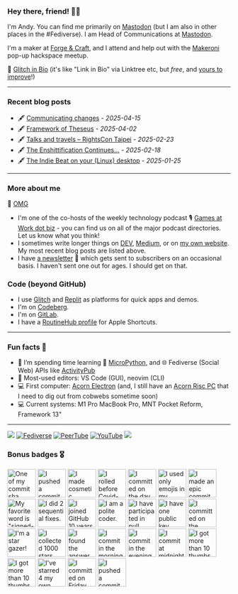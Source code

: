 
### Hey there, friend! 👋🏻

I'm Andy. You can find me primarily on <a rel="me" href="https://macaw.social/@andypiper">Mastodon</a> (but I am also in other places in the #Fediverse). I am Head of Communications at [Mastodon](https://github.com/mastodon).

I'm a maker at [Forge & Craft](https://forgeandcraft.co.uk), and I attend and help out with the [Makeroni](https://makeroni.cc) pop-up hackspace meetup.

📑 [Glitch in Bio](https://andypiper.me) (it's like "Link in Bio" via Linktree etc, but _free_, and [yours to improve](https://dev.to/andypiper/a-quick-glitch-bio-break-1c6a)!)

---

### Recent blog posts

<!-- BLOG-POST-LIST:START -->
- :fountain_pen: [Communicating changes](https://andypiper.co.uk/2025/04/15/communicating-changes/) - *2025-04-15*
- :fountain_pen: [Framework of Theseus](https://andypiper.co.uk/2025/04/02/framework-of-theseus/) - *2025-04-02*
- :fountain_pen: [Talks and travels – RightsCon Taipei](https://andypiper.co.uk/2025/02/23/rightscon-taipei/) - *2025-02-23*
- :fountain_pen: [The Enshittification Continues…](https://andypiper.co.uk/2025/02/18/the-enshittification-continues/) - *2025-02-18*
- :fountain_pen: [The Indie Beat on your (Linux) desktop](https://andypiper.co.uk/2025/01/25/the-indie-beat-on-your-linux-desktop/) - *2025-01-25*
<!-- BLOG-POST-LIST:END -->

---

### More about me

💖 [OMG](https://andypiper.omg.lol)

- I'm one of the co-hosts of the weekly technology podcast 🎙️ [Games at Work dot biz](https://gamesatwork.biz) - you can find us on all of the major podcast directories. Let us know what you think!
- I sometimes write longer things on [DEV](https://dev.to/andypiper), [Medium](https://andypiper.medium.com), or on [my own website](https://andypiper.co.uk). My most recent blog posts are listed above.
- I have [a newsletter](https://buttondown.email/andypiper) 📮 which gets sent to subscribers on an occasional basis. I haven't sent one out for ages. I should get on that.

### Code (beyond GitHub)

- I use [Glitch](https://glitch.com/@andypiper) and [Replit](https://replit.com/@andypiper) as platforms for quick apps and demos.
- I'm on [Codeberg](https://codeberg.org/andypiper).
- I'm on [GitLab](https://gitlab.com/andypiper).
- I have a [RoutineHub profile](https://routinehub.co/user/andypiper) for Apple Shortcuts.

---

### Fun facts 🎱

- 🌱 I’m spending time learning 🐍 [MicroPython](https://micropython.org), and 🌐 Fediverse (Social Web) APIs like [ActivityPub](https://w3c.github.io/activitypub/)
- 📝 Most-used editors: VS Code (GUI), neovim (CLI)
- 💻 First computer: [Acorn Electron](https://en.wikipedia.org/wiki/Acorn_Electron) (and, I still have an [Acorn Risc PC](https://en.wikipedia.org/wiki/Risc_PC) that I need to dig out from cobwebs sometime soon)
- 💻 Current systems: M1 Pro MacBook Pro, MNT Pocket Reform, Framework 13"

---

[![](https://omg.8bitsqu.id/?user=andypiper)](https://andypiper.omg.lol) [![Fediverse](https://img.shields.io/badge/andypiper%20-%231DA1F2.svg?&style=flat-square&logo=mastodon&logoColor=white&color=6364FF)](https://macaw.social/@andypiper) [![PeerTube](https://img.shields.io/badge/andypiper%20-%231DA1F2.svg?&style=flat-square&logo=peertube&logoColor=white&color=e2712f)](https://makertube.net/a/andypiper) [![YouTube](https://img.shields.io/badge/andypiper%20-%23FF0000.svg?&style=flat-square&logo=YouTube&logoColor=white)](https://youtube.com/@andypiper) <a href="https://xbox.com"><img src="https://img.shields.io/badge/LostRinkitink%20-%23107C10.svg?&style=flat-square&logo=Xbox&logoColor=white"/></a>

### Bonus badges 🎖️

<!-- my-badges start -->
<a href="my-badges/ab-commit.md"><img src="https://my-badges.github.io/my-badges/ab-commit.png" alt="One of my commit sha starts with &quot;ab&quot;." title="One of my commit sha starts with &quot;ab&quot;." width="64"></a>
<a href="my-badges/cafe-commit.md"><img src="https://my-badges.github.io/my-badges/cafe-commit.png" alt="I pushed a commit with &quot;cafe&quot; 6 times." title="I pushed a commit with &quot;cafe&quot; 6 times." width="64"></a>
<a href="my-badges/cosmetic-commit.md"><img src="https://my-badges.github.io/my-badges/cosmetic-commit.png" alt="I made cosmetic commit." title="I made cosmetic commit." width="64"></a>
<a href="my-badges/covid-19.md"><img src="https://my-badges.github.io/my-badges/covid-19.png" alt="I rolled before Covid-19: Survivor of the Great TP Shortage" title="I rolled before Covid-19: Survivor of the Great TP Shortage" width="64"></a>
<a href="my-badges/delorean.md"><img src="https://my-badges.github.io/my-badges/delorean.png" alt="I committed on the day Doctor Emmett Brown invented the flux capacitor!" title="I committed on the day Doctor Emmett Brown invented the flux capacitor!" width="64"></a>
<a href="my-badges/emoji-only-commit.md"><img src="https://my-badges.github.io/my-badges/emoji-only-commit.png" alt="I used only emojis in my commit message." title="I used only emojis in my commit message." width="64"></a>
<a href="my-badges/epic-commit.md"><img src="https://my-badges.github.io/my-badges/epic-commit.png" alt="I made an epic commit with a message over 500 chars." title="I made an epic commit with a message over 500 chars." width="64"></a>
<a href="my-badges/favorite-word.md"><img src="https://my-badges.github.io/my-badges/favorite-word.png" alt="My favorite word is &quot;signed-off-by:&quot;." title="My favorite word is &quot;signed-off-by:&quot;." width="64"></a>
<a href="my-badges/fix-2.md"><img src="https://my-badges.github.io/my-badges/fix-2.png" alt="I did 2 sequential fixes." title="I did 2 sequential fixes." width="64"></a>
<a href="my-badges/github-anniversary-10.md"><img src="https://my-badges.github.io/my-badges/github-anniversary-10.png" alt="I joined GitHub 10 years ago." title="I joined GitHub 10 years ago." width="64"></a>
<a href="my-badges/polite-coder.md"><img src="https://my-badges.github.io/my-badges/polite-coder.png" alt="I am a polite coder." title="I am a polite coder." width="64"></a>
<a href="my-badges/pr-collaboration-10.md"><img src="https://my-badges.github.io/my-badges/pr-collaboration-10.png" alt="I have participated in pull requests with 10 or more people" title="I have participated in pull requests with 10 or more people" width="64"></a>
<a href="my-badges/public-keys-1.md"><img src="https://my-badges.github.io/my-badges/public-keys-1.png" alt="I have one public key" title="I have one public key" width="64"></a>
<a href="my-badges/spooky-commit.md"><img src="https://my-badges.github.io/my-badges/spooky-commit.png" alt="I committed on the Halloween! Boo!" title="I committed on the Halloween! Boo!" width="64"></a>
<a href="my-badges/star-gazer.md"><img src="https://my-badges.github.io/my-badges/star-gazer.png" alt="I&apos;m a star gazer!" title="I&apos;m a star gazer!" width="64"></a>
<a href="my-badges/stars-1000.md"><img src="https://my-badges.github.io/my-badges/stars-1000.png" alt="I collected 1000 stars." title="I collected 1000 stars." width="64"></a>
<a href="my-badges/the-ultimate-question.md"><img src="https://my-badges.github.io/my-badges/the-ultimate-question.png" alt="I found the answer to the ultimate question of life, the universe, and everything!" title="I found the answer to the ultimate question of life, the universe, and everything!" width="64"></a>
<a href="my-badges/morning-commits.md"><img src="https://my-badges.github.io/my-badges/morning-commits.png" alt="I commit in the morning." title="I commit in the morning." width="64"></a>
<a href="my-badges/evening-commits.md"><img src="https://my-badges.github.io/my-badges/evening-commits.png" alt="I commit in the evening." title="I commit in the evening." width="64"></a>
<a href="my-badges/midnight-commits.md"><img src="https://my-badges.github.io/my-badges/midnight-commits.png" alt="I commit at midnight." title="I commit at midnight." width="64"></a>
<a href="my-badges/thumbs-down-10.md"><img src="https://my-badges.github.io/my-badges/thumbs-down-10.png" alt="I got more than 10 thumbs down." title="I got more than 10 thumbs down." width="64"></a>
<a href="my-badges/thumbs-up-10.md"><img src="https://my-badges.github.io/my-badges/thumbs-up-10.png" alt="I got more than 10 thumbs up." title="I got more than 10 thumbs up." width="64"></a>
<a href="my-badges/self-star.md"><img src="https://my-badges.github.io/my-badges/self-star.png" alt="I&apos;ve starred 4 my own repositories." title="I&apos;ve starred 4 my own repositories." width="64"></a>
<a href="my-badges/friday-13.md"><img src="https://my-badges.github.io/my-badges/friday-13.png" alt="I committed on Friday the 13th, One… By One…" title="I committed on Friday the 13th, One… By One…" width="64"></a>
<a href="my-badges/dead-commit.md"><img src="https://my-badges.github.io/my-badges/dead-commit.png" alt="I pushed a commit with &quot;dead&quot; once." title="I pushed a commit with &quot;dead&quot; once." width="64"></a>
<!-- my-badges end -->

